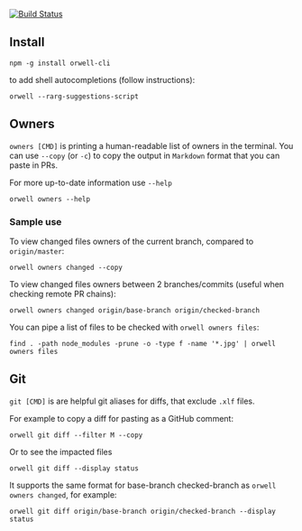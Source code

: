 [![Build Status](https://antonstefanov.visualstudio.com/orwell/_apis/build/status/antonstefanov.orwell?branchName=master)](https://antonstefanov.visualstudio.com/orwell/_build/latest?definitionId=3&branchName=master)

## Install

```
npm -g install orwell-cli
```

to add shell autocompletions (follow instructions):

```
orwell --rarg-suggestions-script
```

## Owners

`owners [CMD]` is printing a human-readable list of owners in the terminal.
You can use `--copy` (or `-c`) to copy the output in `Markdown` format that you can paste in PRs.

For more up-to-date information use `--help`

```
orwell owners --help
```

### Sample use

To view changed files owners of the current branch, compared to `origin/master`:

```
orwell owners changed --copy
```

To view changed files owners between 2 branches/commits (useful when checking remote PR chains):

```
orwell owners changed origin/base-branch origin/checked-branch
```

You can pipe a list of files to be checked with `orwell owners files`:

```
find . -path node_modules -prune -o -type f -name '*.jpg' | orwell owners files
```

## Git

`git [CMD]` is are helpful git aliases for diffs, that exclude `.xlf` files.

For example to copy a diff for pasting as a GitHub comment:

```
orwell git diff --filter M --copy
```

Or to see the impacted files

```
orwell git diff --display status
```

It supports the same format for base-branch checked-branch as `orwell owners changed`, for example:

```
orwell git diff origin/base-branch origin/checked-branch --display status
```
